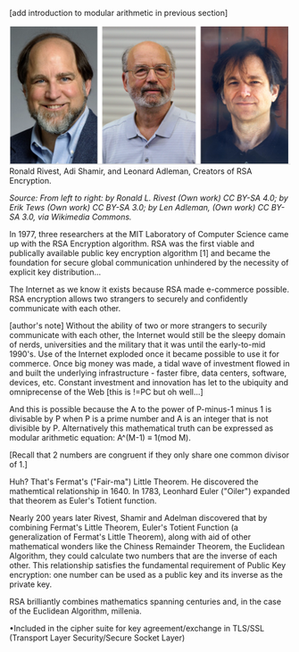 [add introduction to modular arithmetic in previous section]

![.guides/img/RivestShamirAdleman](.guides/img/RivestShamirAdleman.PNG)
 Ronald Rivest, Adi Shamir, and Leonard Adleman, Creators of RSA Encryption.
 
*Source: From left to right: by Ronald L. Rivest (Own work) CC BY-SA 4.0; by Erik Tews (Own work) CC BY-SA 3.0; by Len Adleman, (Own work) CC BY- SA 3.0, via Wikimedia Commons.*
 
In 1977, three researchers at the MIT Laboratory of Computer Science came up with the RSA Encryption algorithm. RSA was the first viable and publically available public key encryption algorithm [1] and  became the foundation for secure global communication unhindered by the necessity of explicit key distribution...

The Internet as we know it exists because RSA made e-commerce possible. RSA encryption allows two strangers to securely and confidently communicate with each other.

[author's note]
Without the ability of two or more strangers to securily communicate with each other, the Internet would still be the sleepy domain of nerds, universities and the military that it was until the early-to-mid 1990's. Use of the Internet exploded once it became possible to use it for commerce. Once big money was made, a tidal wave of investment flowed in and built the underlying infrastructure - faster fibre, data centers, software, devices, etc. Constant investment and innovation has let to the ubiquity and omniprecense of the Web [this is !=PC but oh well...]

And this is possible because the A to the power of P-minus-1 minus 1 is divisable by P when P is a prime number and A is an integer that is not divisible by P. Alternatively this mathematical truth can be expressed as modular arithmetic equation: A^(M-1) ≡ 1(mod M).

[Recall that 2 numbers are congruent if they only share one common divisor of 1.]

Huh? That's Fermat's ("Fair-ma") Little Theorem. He discovered the mathemtical relationship in 1640. In 1783, Leonhard Euler ("Oiler") expanded that theorem as Euler's Totient function. 

Nearly 200 years later Rivest, Shamir and Adelman discovered that by combining Fermat's Little Theorem, Euler's Totient Function (a generalization of Fermat's Little Theorem), along with aid of other mathematical wonders like the Chiness Remainder Theorem, the Euclidean Algorithm, they could calculate two numbers that are the inverse of each other. This relationship satisfies the fundamental requirement of Public Key encryption: one number can be used as a public key and its inverse as the private key.

RSA brilliantly combines mathematics spanning centuries and, in the case of the Euclidean Algorithm, millenia.

•Included in the cipher suite for key agreement/exchange in TLS/SSL (Transport Layer Security/Secure Socket Layer)



